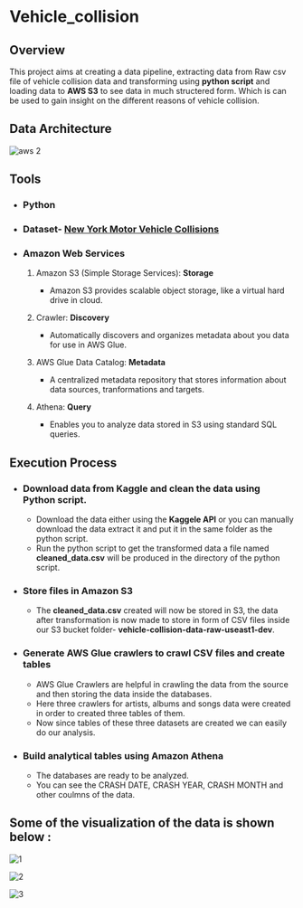 # Vehicle_collision

## Overview

This project aims at creating a data pipeline, extracting data from Raw csv file of vehicle collision data and transforming using **python script** and loading data to **AWS S3** to see data in much structered form. Which is can be used to gain insight on the different reasons of vehicle collision.

## Data Architecture

![aws 2](https://github.com/MohammmadAnas/Vehicle_collision/assets/127856326/168094fe-3906-4ae5-bc72-12c0f4bca0f5)


## Tools 

- ### Python
            
   
- ### Dataset- [New York Motor Vehicle Collisions](https://www.kaggle.com/datasets/ishmaelkiptoo/motor-vehicle-collisions)

- ### Amazon Web Services

     1. Amazon S3 (Simple Storage Services): **Storage**
        - Amazon S3 provides scalable object storage, like a virtual hard drive in cloud.
                   
     2. Crawler: **Discovery**
        - Automatically discovers and organizes metadata about you data for use in AWS Glue.
          
     3. AWS Glue Data Catalog: **Metadata**
        - A centralized metadata repository that stores information about data sources, tranformations and targets.
          
     4. Athena: **Query**
        - Enables you to analyze data stored in S3 using standard SQL queries.

## Execution Process

 + ### Download data from Kaggle and clean the data using Python script.
    
    - Download the data either using the **Kaggele API** or you can manually download the data extract it and put it in the same folder as the python script.
    - Run the python script to get the transformed data a file named **cleaned_data.csv** will be produced in the directory of the python script.
      
+ ### Store files in Amazon S3
  
    - The **cleaned_data.csv** created will now be stored in S3, the data after transformation is now made to store in form of CSV files inside our S3 bucket folder- **vehicle-collision-data-raw-useast1-dev**.
          
+ ### Generate AWS Glue crawlers to crawl CSV files and create tables
  
    - AWS Glue Crawlers are helpful in crawling the data from the source and then storing the data inside the databases.
    - Here three crawlers for artists, albums and songs data were created in order to created three tables of them.
    - Now since tables of these three datasets are created we can easily do our analysis.
      
+ ### Build analytical tables using Amazon Athena
  
    - The databases are ready to be analyzed.
    - You can see the CRASH DATE, CRASH YEAR, CRASH MONTH and other coulmns of the data.
  
## Some of the visualization of the data is shown below :

![1](https://github.com/MohammmadAnas/Vehicle_collision/assets/127856326/f9eedea8-5d17-4945-a593-503824e8b2f5)

![2](https://github.com/MohammmadAnas/Vehicle_collision/assets/127856326/b82cd723-c91c-4ae9-9b95-2fa7bf35d190)

![3](https://github.com/MohammmadAnas/Vehicle_collision/assets/127856326/b2cd49f7-fdd8-4623-8977-86a76d1ace6a)


      
